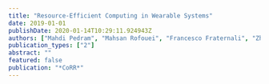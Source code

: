 ```yaml
---
title: "Resource-Efficient Computing in Wearable Systems"
date: 2019-01-01
publishDate: 2020-01-14T10:29:11.924943Z
authors: ["Mahdi Pedram", "Mahsan Rofouei", "Francesco Fraternali", "Zhila Esna Ashari", "Hassan Ghasemzadeh"]
publication_types: ["2"]
abstract: ""
featured: false
publication: "*CoRR*"
---
```


